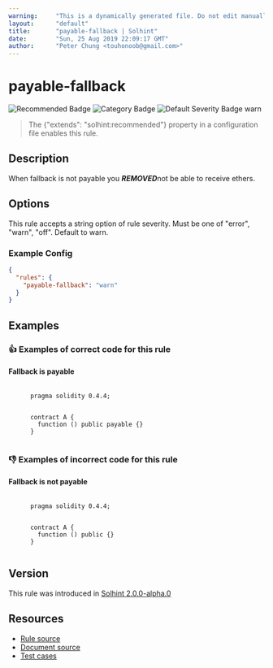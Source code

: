 ```yaml
---
warning:     "This is a dynamically generated file. Do not edit manually."
layout:      "default"
title:       "payable-fallback | Solhint"
date:        "Sun, 25 Aug 2019 22:09:17 GMT"
author:      "Peter Chung <touhonoob@gmail.com>"
---
```


# payable-fallback
![Recommended Badge](https://img.shields.io/badge/-Recommended-brightgreen)
![Category Badge](https://img.shields.io/badge/-Best%20Practise%20Rules-informational)
![Default Severity Badge warn](https://img.shields.io/badge/Default%20Severity-warn-yellow)
> The {"extends": "solhint:recommended"} property in a configuration file enables this rule.


## Description
When fallback is not payable you ***REMOVED***not be able to receive ethers.

## Options
This rule accepts a string option of rule severity. Must be one of "error", "warn", "off". Default to warn.

### Example Config
```json
{
  "rules": {
    "payable-fallback": "warn"
  }
}
```


## Examples
### 👍 Examples of **correct** code for this rule

#### Fallback is payable

```solidity

      pragma solidity 0.4.4;
        
        
      contract A {
        function () public payable {}
      }
    
```

### 👎 Examples of **incorrect** code for this rule

#### Fallback is not payable

```solidity

      pragma solidity 0.4.4;
        
        
      contract A {
        function () public {}
      }
    
```

## Version
This rule was introduced in [Solhint 2.0.0-alpha.0](https://github.com/protofire/solhint/tree/v2.0.0-alpha.0)

## Resources
- [Rule source](https://github.com/protofire/solhint/tree/master/lib/rules/best-practises/payable-fallback.js)
- [Document source](https://github.com/protofire/solhint/tree/master/docs/rules/best-practises/payable-fallback.md)
- [Test cases](https://github.com/protofire/solhint/tree/master/test/rules/best-practises/payable-fallback.js)
